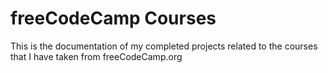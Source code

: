# freeCodeCamp Courses

This is the documentation of my completed projects related to the courses that I have taken from freeCodeCamp.org

